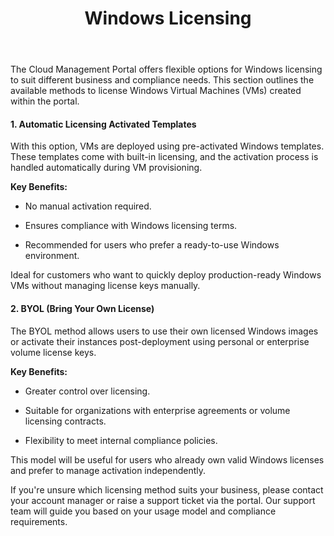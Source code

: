 ﻿---
title: Windows Licensing
sidebar_label: Windows Licensing
sidebar_position: 4
---

The Cloud Management Portal offers flexible options for Windows licensing to suit different business and compliance needs. This section outlines the available methods to license Windows Virtual Machines (VMs) created within the portal.

#### 1. Automatic Licensing Activated Templates

With this option, VMs are deployed using pre-activated Windows templates. These templates come with built-in licensing, and the activation process is handled automatically during VM provisioning.

**Key Benefits:**

-   No manual activation required.
    
-   Ensures compliance with Windows licensing terms.
    
-   Recommended for users who prefer a ready-to-use Windows environment.

Ideal for customers who want to quickly deploy production-ready Windows VMs without managing license keys manually.

#### 2. BYOL (Bring Your Own License)

The BYOL method allows users to use their own licensed Windows images or activate their instances post-deployment using personal or enterprise volume license keys.

**Key Benefits:**

-   Greater control over licensing.
    
-   Suitable for organizations with enterprise agreements or volume licensing contracts.
    
-   Flexibility to meet internal compliance policies.
    
This model will be useful for users who already own valid Windows licenses and prefer to manage activation independently.

If you're unsure which licensing method suits your business, please contact your account manager or raise a support ticket via the portal. Our support team will guide you based on your usage model and compliance requirements.
